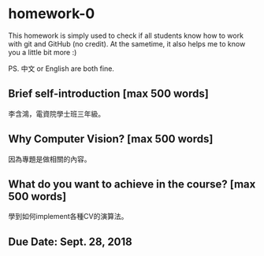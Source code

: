 # homework-0
This homework is simply used to check if all students know how to work with git and GitHub (no credit).
At the sametime, it also helps me to know you a little bit more :)

PS. 中文 or English are both fine.

## Brief self-introduction [max 500 words]
李含鴻，電資院學士班三年級。

## Why Computer Vision? [max 500 words]
因為專題是做相關的內容。

## What do you want to achieve in the course? [max 500 words]
學到如何implement各種CV的演算法。

## Due Date: Sept. 28, 2018

